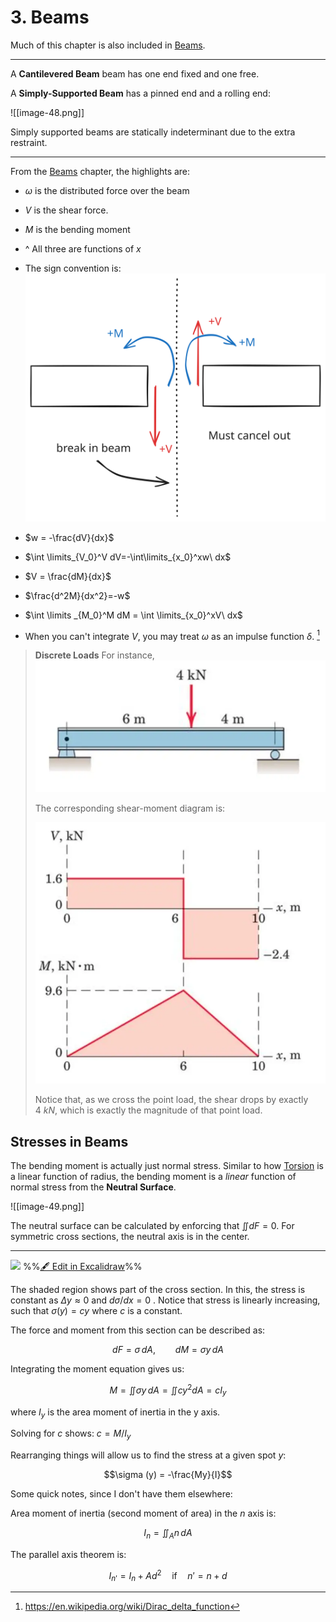 # 3. Beams


Much of this chapter is also included in [Beams](Beams.md).

---

A **Cantilevered Beam** beam has one end fixed and one free.

A **Simply-Supported Beam** has a pinned end and a rolling end:

![[image-48.png]]

Simply supported beams are statically indeterminant due to the extra restraint. 

--- 

From the [Beams](Beams.md) chapter, the highlights are:

- $\omega$ is the distributed force over the beam
- $V$ is the shear force.
- $M$ is the bending moment
- ^ All three are functions of $x$
- The sign convention is:
	![](../../media/excalidraw/excalidraw-2024-11-12-09.03.56.excalidraw.svg)

- $w = -\frac{dV}{dx}$
- $\int \limits_{V_0}^V dV=-\int\limits_{x_0}^xw\ dx$
- $V = \frac{dM}{dx}$
- $\frac{d^2M}{dx^2}=-w$
- $\int \limits _{M_0}^M dM = \int \limits_{x_0}^xV\ dx$
- When you can't integrate $V$, you may treat $\omega$ as an impulse function $\delta$. [^1] 



> **Discrete Loads**
> For instance,
> ![|411](../../media/Pasted%20image%2020241115105719.webp)
> 
> The corresponding shear-moment diagram is:
> 
> ![|346](../../media/Pasted%20image%2020241115105734.webp)
> 
> Notice that, as we cross the point load, the shear drops by exactly $4\ kN$, which is exactly the magnitude of that point load.
        

[^1]: https://en.wikipedia.org/wiki/Dirac_delta_function


## Stresses in Beams

The bending moment is actually just normal stress. Similar to how [Torsion](2.%20Torsion%20Bar.md) is a linear function of radius, the bending moment is a *linear* function of normal stress from the **Neutral Surface**. 

![[image-49.png]]

The neutral surface can be calculated by enforcing that $\iint dF =0$. For symmetric cross sections, the neutral axis is in the center. 

--- 

![](excalidraw-2025-09-15-19.51.30.excalidraw.svg)
%%[🖋 Edit in Excalidraw](excalidraw-2025-09-15-19.51.30.excalidraw.md)%%

The shaded region shows part of the cross section. In this, the stress is constant as $\Delta y \approx 0$ and $d \sigma / dx = 0$ . Notice that stress is linearly increasing, such that $\sigma (y)= c y$  where $c$ is a constant. 

The force and moment from this section can be described as:

$$dF = \sigma \, dA, \qquad dM = \sigma y \,dA$$

Integrating the moment equation gives us:

$$M = \iint \sigma y \, dA = \iint cy^2 dA = cI_y$$

where $I_y$ is the area moment of inertia in the y axis. 

Solving for $c$ shows: $c = M/I_y$

Rearranging things will allow us to find the stress at a given spot $y$:

$$\sigma (y) = -\frac{My}{I}$$

Some quick notes, since I don't have them elsewhere:

Area moment of inertia (second moment of area) in the $n$ axis is:

$$I_n = \iint _A n \,dA$$

The parallel axis theorem is:

$$I_{n'} = I_n + Ad^2 \quad \text{if}\quad n' =n+d$$



